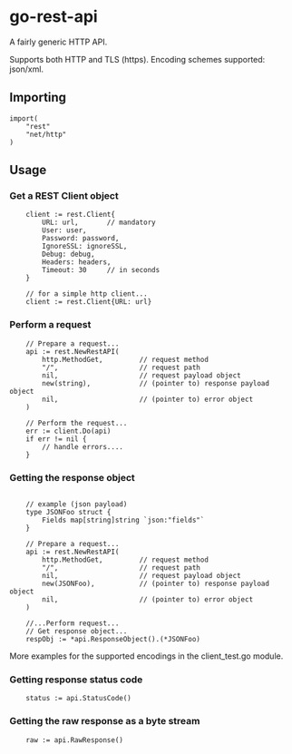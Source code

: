 # go-rest-api

A fairly generic HTTP API.

Supports both HTTP and TLS (https).
Encoding schemes supported: json/xml.


## Importing

```
import(
    "rest"
    "net/http"
)
```

## Usage

### Get a REST Client object

```
    client := rest.Client{
        URL: url,       // mandatory
        User: user, 
        Password: password, 
        IgnoreSSL: ignoreSSL, 
        Debug: debug, 
        Headers: headers,
        Timeout: 30     // in seconds
    } 

    // for a simple http client...
    client := rest.Client{URL: url}

```

### Perform a request

```
    // Prepare a request...
    api := rest.NewRestAPI(
        http.MethodGet,         // request method
        "/",                    // request path
        nil,                    // request payload object
        new(string),            // (pointer to) response payload object
        nil,                    // (pointer to) error object
    )

    // Perform the request...
    err := client.Do(api)
    if err != nil {
        // handle errors....
    }
```

### Getting the response object

```

    // example (json payload)
    type JSONFoo struct {
	    Fields map[string]string `json:"fields"`
    }

    // Prepare a request...
    api := rest.NewRestAPI(
        http.MethodGet,         // request method
        "/",                    // request path
        nil,                    // request payload object
        new(JSONFoo),           // (pointer to) response payload object
        nil,                    // (pointer to) error object
    )

    //...Perform request...
    // Get response object...
    respObj := *api.ResponseObject().(*JSONFoo)
```

More examples for the supported encodings in the client_test.go module.

### Getting response status code

```
    status := api.StatusCode()
```

### Getting the raw response as a byte stream

```
    raw := api.RawResponse()
```
